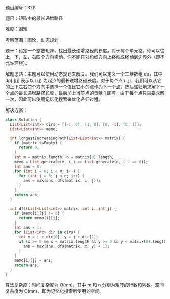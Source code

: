 题目编号：329

题目：矩阵中的最长递增路径

难度：困难

考察范围：图论、动态规划

题干：给定一个整数矩阵，找出最长递增路径的长度。对于每个单元格，你可以往上，下，左，右四个方向移动。你不能在对角线方向上移动或移动到边界外（即不允许环绕）。

解题思路：本题可以使用动态规划来解决。我们可以定义一个二维数组 dp，其中 dp[i][j] 表示以 (i,j) 为起点的最长递增路径长度。对于每个点 (i,j)，我们可以从它的上下左右四个方向中选择一个值比它小的点作为下一个点，然后递归地求解下一个点的最长递增路径长度，最后加上当前点的贡献 1 即可。由于每个点只需要求解一次，因此可以使用记忆化搜索来优化递归过程。

解决方案：

```dart
class Solution {
  List<List<int>> dirs = [[-1, 0], [1, 0], [0, -1], [0, 1]];
  List<List<int>> memo;

  int longestIncreasingPath(List<List<int>> matrix) {
    if (matrix.isEmpty) {
      return 0;
    }
    int m = matrix.length, n = matrix[0].length;
    memo = List.generate(m, (_) => List.generate(n, (_) => 0));
    int ans = 0;
    for (int i = 0; i < m; i++) {
      for (int j = 0; j < n; j++) {
        ans = max(ans, dfs(matrix, i, j));
      }
    }
    return ans;
  }

  int dfs(List<List<int>> matrix, int i, int j) {
    if (memo[i][j] != 0) {
      return memo[i][j];
    }
    int ans = 1;
    for (List<int> dir in dirs) {
      int x = i + dir[0], y = j + dir[1];
      if (x >= 0 && x < matrix.length && y >= 0 && y < matrix[0].length && matrix[x][y] > matrix[i][j]) {
        ans = max(ans, dfs(matrix, x, y) + 1);
      }
    }
    memo[i][j] = ans;
    return ans;
  }
}
```

算法复杂度：时间复杂度为 O(mn)，其中 m 和 n 分别为矩阵的行数和列数。空间复杂度为 O(mn)，即为记忆化搜索所使用的空间。